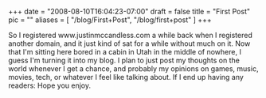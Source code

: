 
+++
date = "2008-08-10T16:04:23-07:00"
draft = false
title = "First Post"
pic = ""
aliases = [
  "/blog/First+Post",
  "/blog/first+post"
]
+++

<p>
    So I registered www.justinmccandless.com a while back when I registered another domain, 				 	
    and it just kind of sat for a while without much on it.  Now that I'm sitting here bored in a cabin 	
    in Utah in the middle of nowhere, I guess I'm turning it into my blog.  I plan to just post my 			
    thoughts on the world whenever I get a chance, and probably my opinions on games, music,				  	
    movies, tech, or whatever I feel like talking about.  If I end up having any readers: Hope you enjoy. 
    </p>